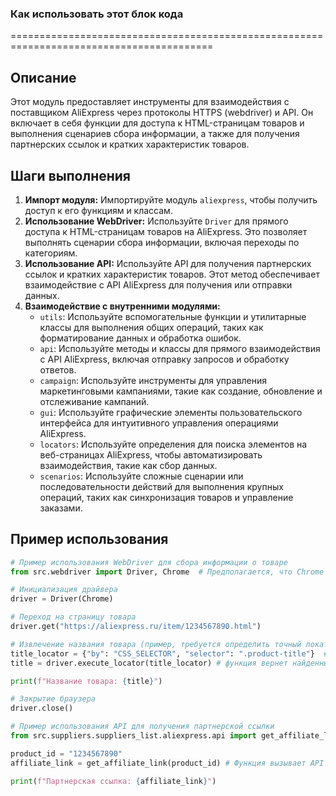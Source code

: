 ### **Как использовать этот блок кода**

=========================================================================================

Описание
-------------------------
Этот модуль предоставляет инструменты для взаимодействия с поставщиком AliExpress через протоколы HTTPS (webdriver) и API. Он включает в себя функции для доступа к HTML-страницам товаров и выполнения сценариев сбора информации, а также для получения партнерских ссылок и кратких характеристик товаров.

Шаги выполнения
-------------------------
1.  **Импорт модуля:** Импортируйте модуль `aliexpress`, чтобы получить доступ к его функциям и классам.
2.  **Использование WebDriver:** Используйте `Driver` для прямого доступа к HTML-страницам товаров на AliExpress. Это позволяет выполнять сценарии сбора информации, включая переходы по категориям.
3.  **Использование API:** Используйте API для получения партнерских ссылок и кратких характеристик товаров. Этот метод обеспечивает взаимодействие с API AliExpress для получения или отправки данных.
4.  **Взаимодействие с внутренними модулями:** 
    -   `utils`: Используйте вспомогательные функции и утилитарные классы для выполнения общих операций, таких как форматирование данных и обработка ошибок.
    -   `api`: Используйте методы и классы для прямого взаимодействия с API AliExpress, включая отправку запросов и обработку ответов.
    -   `campaign`: Используйте инструменты для управления маркетинговыми кампаниями, такие как создание, обновление и отслеживание кампаний.
    -   `gui`: Используйте графические элементы пользовательского интерфейса для интуитивного управления операциями AliExpress.
    -   `locators`: Используйте определения для поиска элементов на веб-страницах AliExpress, чтобы автоматизировать взаимодействия, такие как сбор данных.
    -   `scenarios`: Используйте сложные сценарии или последовательности действий для выполнения крупных операций, таких как синхронизация товаров и управление заказами.

Пример использования
-------------------------

```python
# Пример использования WebDriver для сбора информации о товаре
from src.webdriver import Driver, Chrome  # Предполагается, что Chrome доступен

# Инициализация драйвера
driver = Driver(Chrome)

# Переход на страницу товара
driver.get("https://aliexpress.ru/item/1234567890.html")

# Извлечение названия товара (пример, требуется определить точный локатор)
title_locator = {"by": "CSS_SELECTOR", "selector": ".product-title"}  # Укажите правильный селектор
title = driver.execute_locator(title_locator) # функция вернет найденный элемент

print(f"Название товара: {title}")

# Закрытие браузера
driver.close()

# Пример использования API для получения партнерской ссылки
from src.suppliers.suppliers_list.aliexpress.api import get_affiliate_link  # Пример функции, требуется реализация

product_id = "1234567890"
affiliate_link = get_affiliate_link(product_id) # Функция вызывает API aliexpress и возвращает affiliate ссылку

print(f"Партнерская ссылка: {affiliate_link}")
```